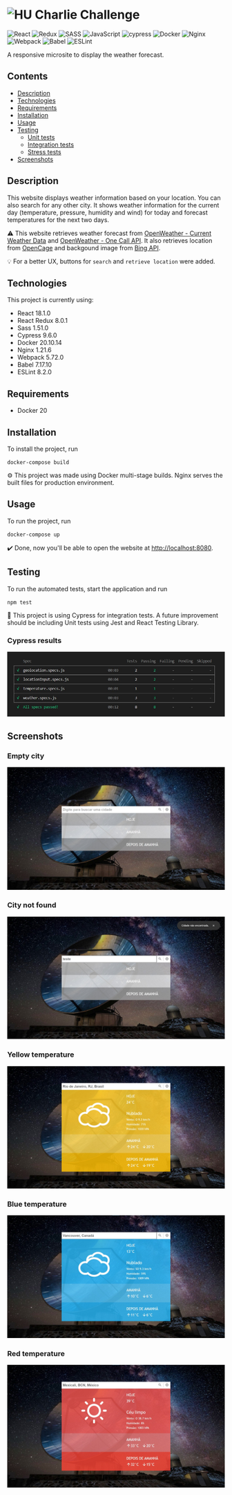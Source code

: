 # <img src="https://avatars1.githubusercontent.com/u/7063040?v=4&s=200.jpg" alt="HU" width="24" /> Charlie Challenge
![React](https://img.shields.io/badge/react-%2320232a.svg?style=for-the-badge&logo=react&logoColor=%2361DAFB)
![Redux](https://img.shields.io/badge/redux-%23593d88.svg?style=for-the-badge&logo=redux&logoColor=white)
![SASS](https://img.shields.io/badge/SASS-hotpink.svg?style=for-the-badge&logo=SASS&logoColor=white)
![JavaScript](https://img.shields.io/badge/javascript-%23323330.svg?style=for-the-badge&logo=javascript&logoColor=%23F7DF1E)
![cypress](https://img.shields.io/badge/-cypress-%23E5E5E5?style=for-the-badge&logo=cypress&logoColor=058a5e)
![Docker](https://img.shields.io/badge/docker-%230db7ed.svg?style=for-the-badge&logo=docker&logoColor=white)
![Nginx](https://img.shields.io/badge/nginx-%23009639.svg?style=for-the-badge&logo=nginx&logoColor=white)
![Webpack](https://img.shields.io/badge/webpack-%238DD6F9.svg?style=for-the-badge&logo=webpack&logoColor=black)
![Babel](https://img.shields.io/badge/Babel-F9DC3e?style=for-the-badge&logo=babel&logoColor=black)
![ESLint](https://img.shields.io/badge/ESLint-4B3263?style=for-the-badge&logo=eslint&logoColor=white)


A responsive microsite to display the weather forecast.

## Contents
 - [Description](#description)
 - [Technologies](#technologies)
 - [Requirements](#requirements)
 - [Installation](#installation)
 - [Usage](#usage)
 - [Testing](#testing)
   - [Unit tests](#unit-tests)
   - [Integration tests](#integration-tests)
   - [Stress tests](#stress-tests)
 - [Screenshots](#screenshots)

## Description

This website displays weather information based on your location. You can also search for any other city.
It shows weather information for the current day (temperature, pressure, humidity and wind) for today and forecast temperatures for the next two days.

:warning: This website retrieves weather forecast from [OpenWeather - Current Weather Data](https://openweathermap.org/current) and [OpenWeather - One Call API](https://openweathermap.org/api/one-call-api).
It also retrieves location from [OpenCage](https://opencagedata.com/api) and backgound image from [Bing API](https://www.bing.com/HPImageArchive.aspx?format=js&idx=0&n=1&mkt=pt-US). 

:bulb: For a better UX, buttons for `search` and `retrieve location` were added.

## Technologies

This project is currently using:

 - React 18.1.0
 - React Redux 8.0.1
 - Sass 1.51.0
 - Cypress 9.6.0
 - Docker 20.10.14
 - Nginx 1.21.6
 - Webpack 5.72.0
 - Babel 7.17.10
 - ESLint 8.2.0

## Requirements

 - Docker 20
 
## Installation

To install the project, run

    docker-compose build

:gear: This project was made using Docker multi-stage builds. Nginx serves the built files for production environment.

## Usage

To run the project, run

    docker-compose up

:heavy_check_mark: Done, now you'll be able to open the website at [http://localhost:8080](http://localhost:8080/).

## Testing

To run the automated tests, start the application and run

    npm test

:robot: This project is using Cypress for integration tests. A future improvement should be including Unit tests using Jest and React Testing Library.

### Cypress results

![Integration tests](./images/cypress.jpeg?raw=true "Integration tests")

## Screenshots

### Empty city

![Empty city](./images/empty.jpeg?raw=true "Empty city")

### City not found

![City not found](./images/not-found.jpeg?raw=true "City not found")

### Yellow temperature

![Yellow temperature](./images/yellow.jpeg?raw=true "Yellow temperature")

### Blue temperature

![Blue temperature](./images/blue.jpeg?raw=true "Blue temperature")

### Red temperature

![Red temperature](./images/red.jpeg?raw=true "Red temperature")
